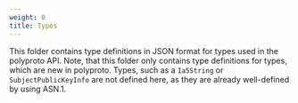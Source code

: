 ```yaml
---
weight: 0
title: Types
---
```


This folder contains type definitions in JSON format for types used in the polyproto API. Note, that
this folder only contains type definitions for types, which are new in polyproto. Types, such as a
`Ia5String` or `SubjectPublicKeyInfo` are not defined here, as they are already well-defined by using
ASN.1.